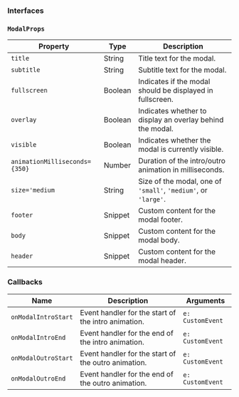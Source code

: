 ### Interfaces

### `ModalProps`

| Property                      | Type    | Description                                                    |
| ----------------------------- | ------- | -------------------------------------------------------------- |
| `title`                       | String  | Title text for the modal.                                      |
| `subtitle`                    | String  | Subtitle text for the modal.                                   |
| `fullscreen`                  | Boolean | Indicates if the modal should be displayed in fullscreen.      |
| `overlay`                     | Boolean | Indicates whether to display an overlay behind the modal.      |
| `visible`                     | Boolean | Indicates whether the modal is currently visible.              |
| `animationMilliseconds={350}` | Number  | Duration of the intro/outro animation in milliseconds.         |
| `size='medium`                | String  | Size of the modal, one of `'small'`, `'medium'`, or `'large'`. |
| `footer`                      | Snippet | Custom content for the modal footer.                           |
| `body`                        | Snippet | Custom content for the modal body.                             |
| `header`                      | Snippet | Custom content for the modal header.                           |

### Callbacks

| Name                | Description                                         | Arguments        |
| ------------------- | --------------------------------------------------- | ---------------- |
| `onModalIntroStart` | Event handler for the start of the intro animation. | `e: CustomEvent` |
| `onModalIntroEnd`   | Event handler for the end of the intro animation.   | `e: CustomEvent` |
| `onModalOutroStart` | Event handler for the start of the outro animation. | `e: CustomEvent` |
| `onModalOutroEnd`   | Event handler for the end of the outro animation.   | `e: CustomEvent` |
